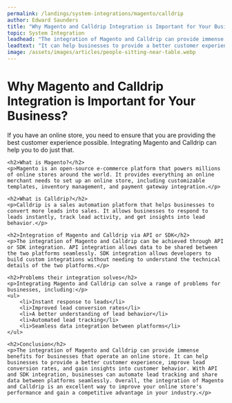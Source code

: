 ```yaml
---
permalink: /landings/system-integrations/magento/calldrip
author: Edward Saunders
title: "Why Magento and Calldrip Integration is Important for Your Business?"
topic: System Integration
leadhead: "The integration of Magento and Calldrip can provide immense benefits for businesses that operate an online store"
leadtext: "It can help businesses to provide a better customer experience, improve lead conversion rates, and gain insights into customer behavior. With API and SDK integration, businesses can automate lead tracking and share data between platforms seamlessly. Overall, the integration of Magento and Calldrip is an excellent way to improve your online store's performance and gain a competitive advantage in your industry."
image: /assets/images/articles/people-sitting-near-table.webp
---
```

<div class="arttext">	<h1>Why Magento and Calldrip Integration is Important for Your Business?</h1>
	<p>If you have an online store, you need to ensure that you are providing the best customer experience possible. Integrating Magento and Calldrip can help you to do just that.</p>

	<h2>What is Magento?</h2>
	<p>Magento is an open-source e-commerce platform that powers millions of online stores around the world. It provides everything an online merchant needs to set up an online store, including customizable templates, inventory management, and payment gateway integration.</p>

	<h2>What is Calldrip?</h2>
	<p>Calldrip is a sales automation platform that helps businesses to convert more leads into sales. It allows businesses to respond to leads instantly, track lead activity, and get insights into lead behavior.</p>

	<h2>Integration of Magento and Calldrip via API or SDK</h2>
	<p>The integration of Magento and Calldrip can be achieved through API or SDK integration. API integration allows data to be shared between the two platforms seamlessly. SDK integration allows developers to build custom integrations without needing to understand the technical details of the two platforms.</p>

	<h2>Problems their integration solves</h2>
	<p>Integrating Magento and Calldrip can solve a range of problems for businesses, including:</p>
	<ul>
		<li>Instant response to leads</li>
		<li>Improved lead conversion rates</li>
		<li>A better understanding of lead behavior</li>
		<li>Automated lead tracking</li>
		<li>Seamless data integration between platforms</li>
	</ul>

	<h2>Conclusion</h2>
	<p>The integration of Magento and Calldrip can provide immense benefits for businesses that operate an online store. It can help businesses to provide a better customer experience, improve lead conversion rates, and gain insights into customer behavior. With API and SDK integration, businesses can automate lead tracking and share data between platforms seamlessly. Overall, the integration of Magento and Calldrip is an excellent way to improve your online store's performance and gain a competitive advantage in your industry.</p>
</div>